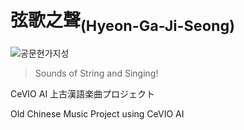 
# 弦歌之聲<sub>(Hyeon-Ga-Ji-Seong)</sub>

![공문현가지성](https://user-images.githubusercontent.com/93899740/209764149-2a8e2e6f-6a80-44f7-bdb3-7817bed61dc9.png)

> Sounds of String and Singing!

CeVIO AI 上古漢語楽曲プロジェクト

Old Chinese Music Project using CeVIO AI
